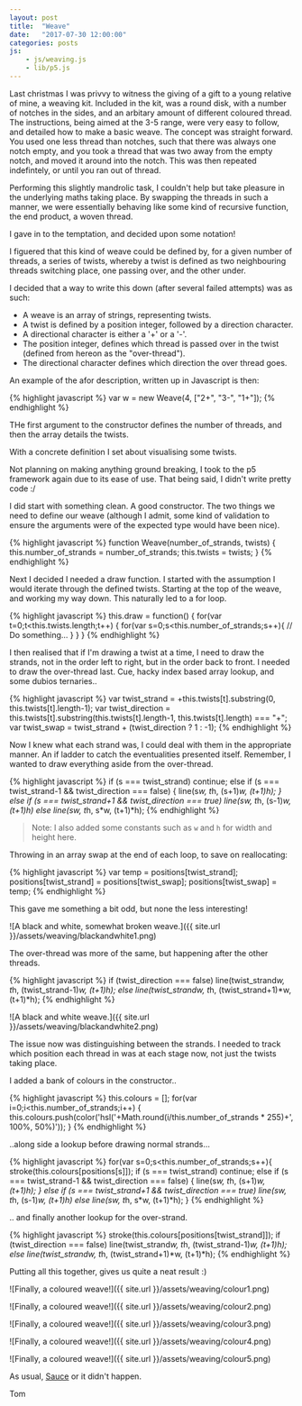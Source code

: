 ```yaml
---
layout: post
title:  "Weave"
date:   "2017-07-30 12:00:00"
categories: posts
js:
    - js/weaving.js
    - lib/p5.js
---
```


Last christmas I was privvy to witness the giving of a gift to a young relative of mine, a weaving kit. Included in the kit, was a round disk, with a number of notches in the sides, and an arbitary amount of different coloured thread. The instructions, being aimed at the 3-5 range, were very easy to follow, and detailed how to make a basic weave. The concept was straight forward. You used one less thread than notches, such that there was always one notch empty, and you took a thread that was two away from the empty notch, and moved it around into the notch. This was then repeated indefintely, or until you ran out of thread.

Performing this slightly mandrolic task, I couldn't help but take pleasure in the underlying maths taking place. By swapping the threads in such a manner, we were essentially behaving like some kind of recursive function, the end product, a woven thread.

I gave in to the temptation, and decided upon some notation!

I figuered that this kind of weave could be defined by, for a given number of threads, a series of twists, whereby a twist is defined as two neighbouring threads switching place, one passing over, and the other under.

I decided that a way to write this down (after several failed attempts) was as such:

- A weave is an array of strings, representing twists.
- A twist is defined by a position integer, followed by a direction character.
- A directional character is either a '+' or a '-'.
- The position integer, defines which thread is passed over in the twist (defined from hereon as the "over-thread").
- The directional character defines which direction the over thread goes.

An example of the afor description, written up in Javascript is then:

{% highlight javascript %}
var w = new Weave(4, ["2+", "3-", "1+"]);
{% endhighlight %} 

THe first argument to the constructor defines the number of threads, and then the array details the twists.

With a concrete definition I set about visualising some twists.

Not planning on making anything ground breaking, I took to the p5 framework again due to its ease of use. That being said, I didn't write pretty code :/

I did start with something clean. A good constructor. The two things we need to define our weave (although I admit, some kind of validation to ensure the arguments were of the expected type would have been nice).

{% highlight javascript %}
function Weave(number_of_strands, twists) {
    this.number_of_strands = number_of_strands;
    this.twists = twists;
}
{% endhighlight %} 

Next I decided I needed a draw function. I started with the assumption I would iterate through the defined twists. Starting at the top of the weave, and working my way down. This naturally led to a for loop.

{% highlight javascript %}
this.draw = function() {
    for(var t=0;t<this.twists.length;t++) {
        for(var s=0;s<this.number_of_strands;s++){
            // Do something...
        }
    }
}
{% endhighlight %} 

I then realised that if I'm drawing a twist at a time, I need to draw the strands, not in the order left to right, but in the order back to front. I needed to draw the over-thread last. Cue, hacky index based array lookup, and some dubios ternaries..

{% highlight javascript %}
var twist_strand = +this.twists[t].substring(0, this.twists[t].length-1);
var twist_direction = this.twists[t].substring(this.twists[t].length-1, this.twists[t].length) === "+";
var twist_swap = twist_strand + (twist_direction ? 1 : -1);
{% endhighlight %} 

Now I knew what each strand was, I could deal with them in the appropriate manner. An if ladder to catch the eventualities presented itself. Remember, I wanted to draw everything aside from the over-thread.

{% highlight javascript %}
if (s === twist_strand) continue;
else if (s === twist_strand-1 && twist_direction === false) {
    line(s*w, t*h, (s+1)*w, (t+1)*h);
}
else if (s === twist_strand+1 && twist_direction === true) line(s*w, t*h, (s-1)*w, (t+1)*h)
else line(s*w, t*h, s*w, (t+1)*h);
{% endhighlight %}

> Note: I also added some constants such as `w` and `h` for width and height here.

Throwing in an array swap at the end of each loop, to save on reallocating:

{% highlight javascript %}
var temp = positions[twist_strand];
positions[twist_strand] = positions[twist_swap];
positions[twist_swap] = temp;
{% endhighlight %}

This gave me something a bit odd, but none the less interesting!

![A black and white, somewhat broken weave.]({{ site.url }}/assets/weaving/blackandwhite1.png)

The over-thread was more of the same, but happening after the other threads. 

{% highlight javascript %}
if (twist_direction === false) line(twist_strand*w, t*h, (twist_strand-1)*w, (t+1)*h);
else line(twist_strand*w, t*h, (twist_strand+1)*w, (t+1)*h);
{% endhighlight %}

![A black and white weave.]({{ site.url }}/assets/weaving/blackandwhite2.png)

The issue now was distinguishing between the strands. I needed to track which position each thread in was at each stage now, not just the twists taking place.

I added a bank of colours in the constructor..

{% highlight javascript %} 
    this.colours = [];
    for(var i=0;i<this.number_of_strands;i++) {
        this.colours.push(color('hsl('+Math.round(i/this.number_of_strands * 255)+', 100%, 50%)'));
    }
{% endhighlight %}

..along side a lookup before drawing normal strands...

{% highlight javascript %}
for(var s=0;s<this.number_of_strands;s++){
    stroke(this.colours[positions[s]]);
    if (s === twist_strand) continue;
    else if (s === twist_strand-1 && twist_direction === false) {
        line(s*w, t*h, (s+1)*w, (t+1)*h);
    }
    else if (s === twist_strand+1 && twist_direction === true) line(s*w, t*h, (s-1)*w, (t+1)*h)
    else line(s*w, t*h, s*w, (t+1)*h);
}
{% endhighlight %}

.. and finally another lookup for the over-strand.

{% highlight javascript %}
stroke(this.colours[positions[twist_strand]]);
if (twist_direction === false) line(twist_strand*w, t*h, (twist_strand-1)*w, (t+1)*h);
else line(twist_strand*w, t*h, (twist_strand+1)*w, (t+1)*h);
{% endhighlight %}

Putting all this together, gives us quite a neat result :)

![Finally, a coloured weave!]({{ site.url }}/assets/weaving/colour1.png)

![Finally, a coloured weave!]({{ site.url }}/assets/weaving/colour2.png)

![Finally, a coloured weave!]({{ site.url }}/assets/weaving/colour3.png)

![Finally, a coloured weave!]({{ site.url }}/assets/weaving/colour4.png)

![Finally, a coloured weave!]({{ site.url }}/assets/weaving/colour5.png)

As usual, [Sauce](https://github.com/ThomasJackDalby/experimental/tree/master/weaving) or it didn't happen.

Tom